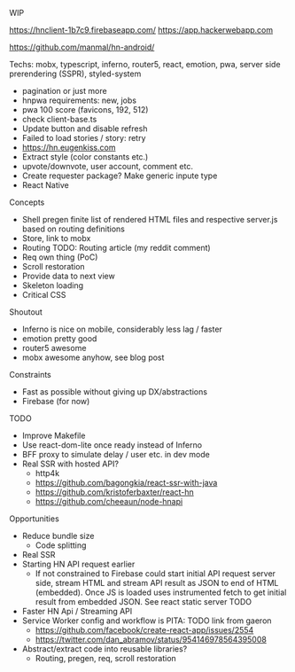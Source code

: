 WIP

https://hnclient-1b7c9.firebaseapp.com/
https://app.hackerwebapp.com

https://github.com/manmal/hn-android/

Techs: mobx, typescript, inferno, router5, react, emotion, pwa, server side prerendering (SSPR), styled-system

- pagination or just more
- hnpwa requirements: new, jobs
- pwa 100 score (favicons, 192, 512)
- check client-base.ts
- Update button and disable refresh
- Failed to load stories / story: retry
- https://hn.eugenkiss.com
- Extract style (color constants etc.)
- upvote/downvote, user account, comment etc.
- Create requester package? Make generic inpute type
- React Native


Concepts
  - Shell pregen finite list
of rendered HTML files and respective server.js based on routing
definitions
  - Store, link to mobx
  - Routing TODO: Routing article (my reddit comment)
  - Req own thing (PoC)
  - Scroll restoration
  - Provide data to next view
  - Skeleton loading
  - Critical CSS

Shoutout
  - Inferno is nice on mobile, considerably less lag / faster
  - emotion pretty good
  - router5 awesome
  - mobx awesome anyhow, see blog post

Constraints
  - Fast as possible without giving up DX/abstractions
  - Firebase (for now)
  
TODO
  - Improve Makefile
  - Use react-dom-lite once ready instead of Inferno
  - BFF proxy to simulate delay / user etc. in dev mode
  - Real SSR with hosted API?
      - http4k
      - https://github.com/bagongkia/react-ssr-with-java
      - https://github.com/kristoferbaxter/react-hn
      - https://github.com/cheeaun/node-hnapi

Opportunities
  - Reduce bundle size
      - Code splitting
  - Real SSR
  - Starting HN API request earlier
      - If not constrained to Firebase could start initial API
        request server side, stream HTML and stream API result as JSON to end
        of HTML (embedded). Once JS is loaded uses instrumented fetch to get initial result
        from embedded JSON. See react static server TODO
  - Faster HN Api / Streaming API
  - Service Worker config and workflow is PITA: TODO link from gaeron
      - https://github.com/facebook/create-react-app/issues/2554
      - https://twitter.com/dan_abramov/status/954146978564395008
  - Abstract/extract code into reusable libraries?
      - Routing, pregen, req, scroll restoration
